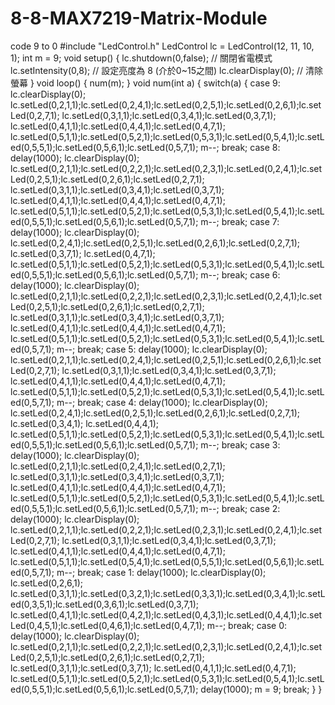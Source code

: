 # 8-8-MAX7219-Matrix-Module
code 9 to 0
#include "LedControl.h"
LedControl lc = LedControl(12, 11, 10, 1);
int m = 9;
void setup() {
  lc.shutdown(0,false);  // 關閉省電模式
  lc.setIntensity(0,8);  // 設定亮度為 8 (介於0~15之間)
  lc.clearDisplay(0);    // 清除螢幕
}
void loop() 
{
  num(m);
}
void num(int a)
{
  switch(a)
  {
    case 9:
    lc.clearDisplay(0);
    lc.setLed(0,2,1,1);lc.setLed(0,2,4,1);lc.setLed(0,2,5,1);lc.setLed(0,2,6,1);lc.setLed(0,2,7,1);
    lc.setLed(0,3,1,1);lc.setLed(0,3,4,1);lc.setLed(0,3,7,1);
    lc.setLed(0,4,1,1);lc.setLed(0,4,4,1);lc.setLed(0,4,7,1);
    lc.setLed(0,5,1,1);lc.setLed(0,5,2,1);lc.setLed(0,5,3,1);lc.setLed(0,5,4,1);lc.setLed(0,5,5,1);lc.setLed(0,5,6,1);lc.setLed(0,5,7,1);
    m--;
    break;
    case 8:
    delay(1000);
    lc.clearDisplay(0);
    lc.setLed(0,2,1,1);lc.setLed(0,2,2,1);lc.setLed(0,2,3,1);lc.setLed(0,2,4,1);lc.setLed(0,2,5,1);lc.setLed(0,2,6,1);lc.setLed(0,2,7,1);
    lc.setLed(0,3,1,1);lc.setLed(0,3,4,1);lc.setLed(0,3,7,1);
    lc.setLed(0,4,1,1);lc.setLed(0,4,4,1);lc.setLed(0,4,7,1);
    lc.setLed(0,5,1,1);lc.setLed(0,5,2,1);lc.setLed(0,5,3,1);lc.setLed(0,5,4,1);lc.setLed(0,5,5,1);lc.setLed(0,5,6,1);lc.setLed(0,5,7,1);
    m--;
    break;
    case 7:
    delay(1000);
    lc.clearDisplay(0);
    lc.setLed(0,2,4,1);lc.setLed(0,2,5,1);lc.setLed(0,2,6,1);lc.setLed(0,2,7,1);
    lc.setLed(0,3,7,1);
    lc.setLed(0,4,7,1);
    lc.setLed(0,5,1,1);lc.setLed(0,5,2,1);lc.setLed(0,5,3,1);lc.setLed(0,5,4,1);lc.setLed(0,5,5,1);lc.setLed(0,5,6,1);lc.setLed(0,5,7,1);
    m--;
    break;
    case 6:
    delay(1000);
    lc.clearDisplay(0);
    lc.setLed(0,2,1,1);lc.setLed(0,2,2,1);lc.setLed(0,2,3,1);lc.setLed(0,2,4,1);lc.setLed(0,2,5,1);lc.setLed(0,2,6,1);lc.setLed(0,2,7,1);
    lc.setLed(0,3,1,1);lc.setLed(0,3,4,1);lc.setLed(0,3,7,1);
    lc.setLed(0,4,1,1);lc.setLed(0,4,4,1);lc.setLed(0,4,7,1);
    lc.setLed(0,5,1,1);lc.setLed(0,5,2,1);lc.setLed(0,5,3,1);lc.setLed(0,5,4,1);lc.setLed(0,5,7,1);
    m--;
    break;
    case 5:
    delay(1000);
    lc.clearDisplay(0);
    lc.setLed(0,2,1,1);lc.setLed(0,2,4,1);lc.setLed(0,2,5,1);lc.setLed(0,2,6,1);lc.setLed(0,2,7,1);
    lc.setLed(0,3,1,1);lc.setLed(0,3,4,1);lc.setLed(0,3,7,1);
    lc.setLed(0,4,1,1);lc.setLed(0,4,4,1);lc.setLed(0,4,7,1);
    lc.setLed(0,5,1,1);lc.setLed(0,5,2,1);lc.setLed(0,5,3,1);lc.setLed(0,5,4,1);lc.setLed(0,5,7,1);
    m--;
    break;
    case 4:
    delay(1000);
    lc.clearDisplay(0);
    lc.setLed(0,2,4,1);lc.setLed(0,2,5,1);lc.setLed(0,2,6,1);lc.setLed(0,2,7,1);
    lc.setLed(0,3,4,1);
    lc.setLed(0,4,4,1);
    lc.setLed(0,5,1,1);lc.setLed(0,5,2,1);lc.setLed(0,5,3,1);lc.setLed(0,5,4,1);lc.setLed(0,5,5,1);lc.setLed(0,5,6,1);lc.setLed(0,5,7,1);
    m--;
    break;
    case 3:
    delay(1000);
    lc.clearDisplay(0);
    lc.setLed(0,2,1,1);lc.setLed(0,2,4,1);lc.setLed(0,2,7,1);
    lc.setLed(0,3,1,1);lc.setLed(0,3,4,1);lc.setLed(0,3,7,1);
    lc.setLed(0,4,1,1);lc.setLed(0,4,4,1);lc.setLed(0,4,7,1);
    lc.setLed(0,5,1,1);lc.setLed(0,5,2,1);lc.setLed(0,5,3,1);lc.setLed(0,5,4,1);lc.setLed(0,5,5,1);lc.setLed(0,5,6,1);lc.setLed(0,5,7,1);
    m--;
    break;
    case 2:
    delay(1000);
    lc.clearDisplay(0);
    lc.setLed(0,2,1,1);lc.setLed(0,2,2,1);lc.setLed(0,2,3,1);lc.setLed(0,2,4,1);lc.setLed(0,2,7,1);
    lc.setLed(0,3,1,1);lc.setLed(0,3,4,1);lc.setLed(0,3,7,1);
    lc.setLed(0,4,1,1);lc.setLed(0,4,4,1);lc.setLed(0,4,7,1);
    lc.setLed(0,5,1,1);lc.setLed(0,5,4,1);lc.setLed(0,5,5,1);lc.setLed(0,5,6,1);lc.setLed(0,5,7,1);
    m--;
    break;
    case 1:
    delay(1000);
    lc.clearDisplay(0);
    lc.setLed(0,2,6,1);
    lc.setLed(0,3,1,1);lc.setLed(0,3,2,1);lc.setLed(0,3,3,1);lc.setLed(0,3,4,1);lc.setLed(0,3,5,1);lc.setLed(0,3,6,1);lc.setLed(0,3,7,1);
    lc.setLed(0,4,1,1);lc.setLed(0,4,2,1);lc.setLed(0,4,3,1);lc.setLed(0,4,4,1);lc.setLed(0,4,5,1);lc.setLed(0,4,6,1);lc.setLed(0,4,7,1);
    m--;
    break;
    case 0:
    delay(1000);
    lc.clearDisplay(0);
    lc.setLed(0,2,1,1);lc.setLed(0,2,2,1);lc.setLed(0,2,3,1);lc.setLed(0,2,4,1);lc.setLed(0,2,5,1);lc.setLed(0,2,6,1);lc.setLed(0,2,7,1);
    lc.setLed(0,3,1,1);lc.setLed(0,3,7,1);
    lc.setLed(0,4,1,1);lc.setLed(0,4,7,1);
    lc.setLed(0,5,1,1);lc.setLed(0,5,2,1);lc.setLed(0,5,3,1);lc.setLed(0,5,4,1);lc.setLed(0,5,5,1);lc.setLed(0,5,6,1);lc.setLed(0,5,7,1);
    delay(1000);
    m = 9;
    break;
  }
}

